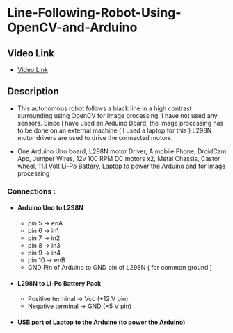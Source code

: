 # Line-Following-Robot-Using-OpenCV-and-Arduino
## Video Link
- [Video Link](https://youtu.be/vleiL5a85_Q)

## Description
- This autonomous robot follows a black line in a high contrast surrounding using OpenCV for image processing.
I have not used any sensors.
Since I have used an Arduino Board, the image processing has to be done on an external machine ( I used a laptop for this )
L298N motor drivers are used to drive the connected motors.

- One Arduino Uno board, L298N motor Driver, A mobile Phone, DroidCam App, Jumper Wires, 12v 100 RPM DC motors x2, Metal Chassis, Castor wheel, 11.1 Volt Li-Po Battery, Laptop to power the Arduino and for image processing

### Connections : 

- #### Arduino Uno to L298N					
  - pin 5 -> enA
  - pin 6 -> in1 
  - pin 7 -> in2
  - pin 8 -> in3
  - pin 9 -> in4
  - pin 10 -> enB
  - GND Pin of Arduino to GND pin of L298N ( for common ground )

- #### L298N to Li-Po Battery Pack
  - Positive terminal -> Vcc (+12 V pin)
  - Negative terminal -> GND (+5 V pin)

- #### USB port of Laptop to the Arduino (to power the Arduino)

